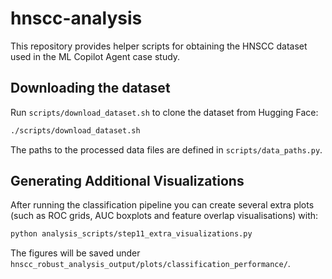 # hnscc-analysis

This repository provides helper scripts for obtaining the HNSCC dataset used in
the ML Copilot Agent case study.

## Downloading the dataset

Run `scripts/download_dataset.sh` to clone the dataset from Hugging Face:

```bash
./scripts/download_dataset.sh
```

The paths to the processed data files are defined in `scripts/data_paths.py`.

## Generating Additional Visualizations

After running the classification pipeline you can create several extra plots
(such as ROC grids, AUC boxplots and feature overlap visualisations) with:

```bash
python analysis_scripts/step11_extra_visualizations.py
```

The figures will be saved under `hnscc_robust_analysis_output/plots/classification_performance/`.
